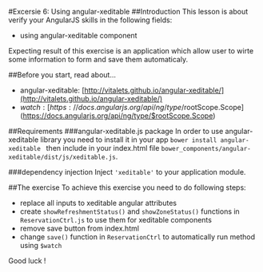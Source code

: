 #Excersie 6: Using angular-xeditable
##Introduction
This lesson is about verify your AngularJS skills in the following fields:
* using angular-xeditable component

Expecting result of this exercise is an application which allow user to wirte some information to form and save them automaticaly.

##Before you start, read about...
* angular-xeditable: [http://vitalets.github.io/angular-xeditable/](http://vitalets.github.io/angular-xeditable/)
* $watch: [https://docs.angularjs.org/api/ng/type/$rootScope.Scope](https://docs.angularjs.org/api/ng/type/$rootScope.Scope)

##Requirements
###angular-xeditable.js package
In order to use angular-xeditable library you need to install it in your app ```bower install angular-xeditable ``` then include in your index.html file ```bower_components/angular-xeditable/dist/js/xeditable.js```.

###dependency injection
Inject ```'xeditable'``` to your application module.

##The exercise 
To achieve this exercise you need to do following steps:
* replace all inputs to xeditable angular attributes
* create ```showRefreshmentStatus()``` and ```showZoneStatus()``` functions in ```ReservationCtrl.js``` to use them for xeditable components
* remove save button from index.html
* change ```save()``` function in ```ReservationCtrl``` to automatically run method using ```$watch```

Good luck !
